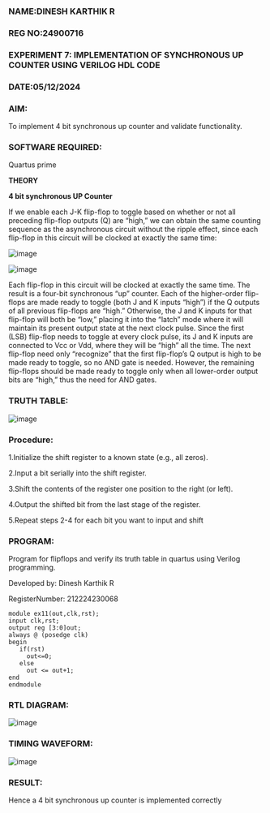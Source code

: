 ### NAME:DINESH KARTHIK R
### REG NO:24900716
### EXPERIMENT 7: IMPLEMENTATION OF  SYNCHRONOUS UP COUNTER USING VERILOG HDL CODE
### DATE:05/12/2024

### AIM:

To implement 4 bit synchronous up counter and validate functionality.

### SOFTWARE REQUIRED:

Quartus prime

**THEORY**

**4 bit synchronous UP Counter**

If we enable each J-K flip-flop to toggle based on whether or not all preceding flip-flop outputs (Q) are “high,” we can obtain the same counting sequence as the asynchronous circuit without the ripple effect, since each flip-flop in this circuit will be clocked at exactly the same time:

![image](https://github.com/naavaneetha/SYNCHRONOUS-UP-COUNTER/assets/154305477/d5db3fa0-e413-404c-b80e-b2f39d82e7e8)


![image](https://github.com/naavaneetha/SYNCHRONOUS-UP-COUNTER/assets/154305477/52cb61eb-d04b-442d-810c-31185a68410b)

Each flip-flop in this circuit will be clocked at exactly the same time.
The result is a four-bit synchronous “up” counter. Each of the higher-order flip-flops are made ready to toggle (both J and K inputs “high”) if the Q outputs of all previous flip-flops are “high.”
Otherwise, the J and K inputs for that flip-flop will both be “low,” placing it into the “latch” mode where it will maintain its present output state at the next clock pulse.
Since the first (LSB) flip-flop needs to toggle at every clock pulse, its J and K inputs are connected to Vcc or Vdd, where they will be “high” all the time.
The next flip-flop need only “recognize” that the first flip-flop’s Q output is high to be made ready to toggle, so no AND gate is needed.
However, the remaining flip-flops should be made ready to toggle only when all lower-order output bits are “high,” thus the need for AND gates.

### TRUTH TABLE:

![image](https://github.com/user-attachments/assets/88617279-f023-46ac-9c77-0521cb44b0a6)

### Procedure:

1.Initialize the shift register to a known state (e.g., all zeros).

2.Input a bit serially into the shift register.

3.Shift the contents of the register one position to the right (or left).

4.Output the shifted bit from the last stage of the register.

5.Repeat steps 2-4 for each bit you want to input and shift

### PROGRAM:

Program for flipflops and verify its truth table in quartus using Verilog programming. 

Developed by: Dinesh Karthik R

RegisterNumber: 212224230068
```
module ex11(out,clk,rst);
input clk,rst;
output reg [3:0]out;
always @ (posedge clk)
begin
   if(rst)
     out<=0;
   else 
     out <= out+1;
end
endmodule
```

### RTL DIAGRAM:

![image](https://github.com/user-attachments/assets/0e1f10a9-f8fb-4759-9f8c-194eaf2d5cfa)

### TIMING WAVEFORM:

![image](https://github.com/user-attachments/assets/a566c1a0-b17d-44bf-b842-e8b79e71f0f4)


### RESULT:

Hence a 4 bit synchronous up counter is implemented correctly
